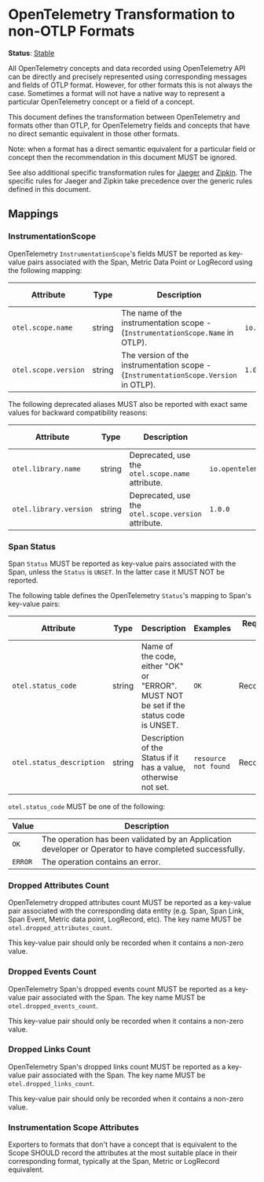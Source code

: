 <!--- Hugo front matter used to generate the website version of this page:
linkTitle: Mapping to non-OTLP Formats
--->

# OpenTelemetry Transformation to non-OTLP Formats

**Status**: [Stable](../document-status.md)

All OpenTelemetry concepts and data recorded using OpenTelemetry API can be
directly and precisely represented using corresponding messages and fields of
OTLP format. However, for other formats this is not always the case. Sometimes a
format will not have a native way to represent a particular OpenTelemetry
concept or a field of a concept.

This document defines the transformation between OpenTelemetry and formats other
than OTLP, for OpenTelemetry fields and concepts that have no direct semantic
equivalent in those other formats.

Note: when a format has a direct semantic equivalent for a particular field or
concept then the recommendation in this document MUST be ignored.

See also additional specific transformation rules for
[Jaeger](../trace/sdk_exporters/jaeger.md) and [Zipkin](../trace/sdk_exporters/zipkin.md).
The specific rules for Jaeger and Zipkin take precedence over the generic rules defined
in this document.

## Mappings

### InstrumentationScope

OpenTelemetry `InstrumentationScope`'s fields MUST be reported as key-value
pairs associated with the Span, Metric Data Point or LogRecord using the following mapping:

<!-- semconv otel.scope -->
| Attribute  | Type | Description  | Examples  | Requirement Level |
|---|---|---|---|---|
| `otel.scope.name` | string | The name of the instrumentation scope - (`InstrumentationScope.Name` in OTLP). | `io.opentelemetry.contrib.mongodb` | Recommended |
| `otel.scope.version` | string | The version of the instrumentation scope - (`InstrumentationScope.Version` in OTLP). | `1.0.0` | Recommended |
<!-- endsemconv -->

The following deprecated aliases MUST also be reported with exact same values for
backward compatibility reasons:

<!-- semconv otel.library -->
| Attribute  | Type | Description  | Examples  | Requirement Level |
|---|---|---|---|---|
| `otel.library.name` | string | Deprecated, use the `otel.scope.name` attribute. | `io.opentelemetry.contrib.mongodb` | Recommended |
| `otel.library.version` | string | Deprecated, use the `otel.scope.version` attribute. | `1.0.0` | Recommended |
<!-- endsemconv -->

### Span Status

Span `Status` MUST be reported as key-value pairs associated with the Span,
unless the `Status` is `UNSET`. In the latter case it MUST NOT be reported.

The following table defines the OpenTelemetry `Status`'s mapping to Span's
key-value pairs:

<!-- semconv otel_span -->
| Attribute  | Type | Description  | Examples  | Requirement Level |
|---|---|---|---|---|
| `otel.status_code` | string | Name of the code, either "OK" or "ERROR". MUST NOT be set if the status code is UNSET. | `OK` | Recommended |
| `otel.status_description` | string | Description of the Status if it has a value, otherwise not set. | `resource not found` | Recommended |

`otel.status_code` MUST be one of the following:

| Value  | Description |
|---|---|
| `OK` | The operation has been validated by an Application developer or Operator to have completed successfully. |
| `ERROR` | The operation contains an error. |
<!-- endsemconv -->

### Dropped Attributes Count

OpenTelemetry dropped attributes count MUST be reported as a key-value
pair associated with the corresponding data entity (e.g. Span, Span Link, Span Event,
Metric data point, LogRecord, etc). The key name MUST be `otel.dropped_attributes_count`.

This key-value pair should only be recorded when it contains a non-zero value.

### Dropped Events Count

OpenTelemetry Span's dropped events count MUST be reported as a key-value pair
associated with the Span. The key name MUST be `otel.dropped_events_count`.

This key-value pair should only be recorded when it contains a non-zero value.

### Dropped Links Count

OpenTelemetry Span's dropped links count MUST be reported as a key-value pair
associated with the Span. The key name MUST be `otel.dropped_links_count`.

This key-value pair should only be recorded when it contains a non-zero value.

### Instrumentation Scope Attributes

Exporters to formats that don't have a concept that is equivalent to the Scope
SHOULD record the attributes at the most suitable place in their corresponding format,
typically at the Span, Metric or LogRecord equivalent.
